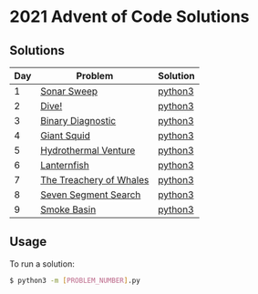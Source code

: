 # 2021 Advent of Code Solutions

## Solutions

| Day    | Problem   | Solution      |
| --------- | ------------- | --------- |
| 1 | [Sonar Sweep](https://adventofcode.com/2021/day/1) | [python3](https://github.com/haydendaly/advent-of-code-2021/blob/main/1.py) |
| 2 | [Dive!](https://adventofcode.com/2021/day/2) | [python3](https://github.com/haydendaly/advent-of-code-2021/blob/main/2.py) |
| 3 | [Binary Diagnostic](https://adventofcode.com/2021/day/3) | [python3](https://github.com/haydendaly/advent-of-code-2021/blob/main/3.py) |
| 4 | [Giant Squid](https://adventofcode.com/2021/day/4) | [python3](https://github.com/haydendaly/advent-of-code-2021/blob/main/4.py) |
| 5 | [Hydrothermal Venture](https://adventofcode.com/2021/day/5) | [python3](https://github.com/haydendaly/advent-of-code-2021/blob/main/5.py) |
| 6 | [Lanternfish](https://adventofcode.com/2021/day/6) | [python3](https://github.com/haydendaly/advent-of-code-2021/blob/main/6.py) |
| 7 | [The Treachery of Whales](https://adventofcode.com/2021/day/7) | [python3](https://github.com/haydendaly/advent-of-code-2021/blob/main/7.py) |
| 8 | [Seven Segment Search](https://adventofcode.com/2021/day/8) | [python3](https://github.com/haydendaly/advent-of-code-2021/blob/main/8.py) |
| 9 | [Smoke Basin](https://adventofcode.com/2021/day/9) | [python3](https://github.com/haydendaly/advent-of-code-2021/blob/main/9.py) |

## Usage

To run a solution:

```sh
$ python3 -m [PROBLEM_NUMBER].py
```
